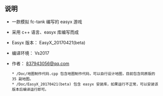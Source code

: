 
    
## 说明
* 一款模拟 fc-tank 编写的 easyx 游戏
* 采用 c++ 语言、easyx 库编写而成
* Easyx 版本：  EasyX_20170421(beta)
* 编译环境：  Vs2017
* 作者：   837943056@qq.com


      * /Doc/地图制作代码.cpp 包含地图制作代码，可以自行设计地图，目前包含同原版的 35 副地图。
      * /Doc/EasyX_20170421(beta) 包含 easyx 安装库，如果运行不正常，可以安装该版本后编译运行即可。
    
